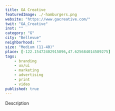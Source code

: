 ```yaml
---
title: GA Creative
featuredImage: ./-hamburgers.png
website: "https://www.gacreative.com/"
twit: "GA_Creative"
inst: ""
category: "G"
city: "Bellevue"
neighborhood: ""
size: "Medium (11-40)"
place: [-122.15472402915896,47.625684014589275]
tags:
    - branding
    - ux/ui
    - marketing
    - advertising
    - print
    - video
published: true
---
```


Description
